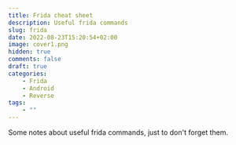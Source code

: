 ```yaml
---
title: Frida cheat sheet
description: Useful frida commands
slug: frida
date: 2022-08-23T15:20:54+02:00
image: cover1.png
hidden: true
comments: false
draft: true
categories:
    - Frida
    - Android
    - Reverse
tags:
    - ""
---
```


Some notes about useful frida commands, just to don't forget them.
